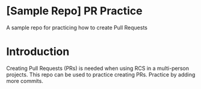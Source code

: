 # [Sample Repo] PR Practice
A sample repo for practicing how to create Pull Requests

# Introduction
Creating Pull Requests (PRs) is needed when using RCS in a multi-person projects. This repo can be used to practice creating PRs. Practice by adding more commits.
